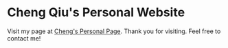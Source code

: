 # Cheng Qiu's Personal Website

Visit my page at [Cheng's Personal Page](https://chengqiu.vercel.app/). Thank you for visiting. Feel free to contact me! 
